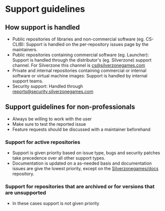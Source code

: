 # Support guidelines

## How support is handled
- Public repositories of libraries and non-commercial software (eg. CS-CLIB): Support is handled on the per-repository issues page by the maintainers.
- Public repositories containing commercial software (eg. Launcher): Support is handled through the distributor's (eg. Silverzone) support channel. For Silverzone this channel is cs@silverzonegames.com
- Private and internal repositories containing commercial or internal software or virtual machine images: Support is handled by internal support teams.
- Security support: Handled through reports@security.silverzonegames.com

## Support guidelines for non-professionals
- Always be willing to work with the user
- Make sure to test the reported issue
- Feature requests should be discussed with a maintainer beforehand

### Support for active repositories
- Support is given priority based on issue type, bugs and security patches take precedence over all other support types.
- Documentation is updated on a as-needed basis and documentation issues are give the lowest priority, except on the [Silverzonegames/docs](https://github.com/Silverzonegames/docs) repository.

### Support for repositories that are archived or for versions that are unsupported
- In these cases support is not given priority
